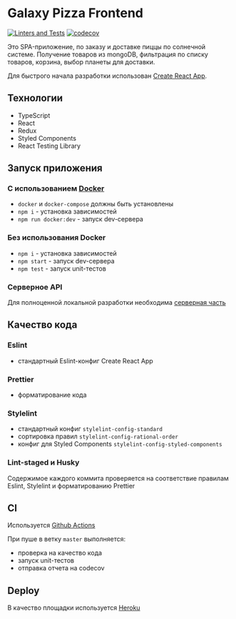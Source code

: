 # Galaxy Pizza Frontend

[![Linters and Tests](https://github.com/HDNofc/galaxy-pizza-frontend/actions/workflows/main.yaml/badge.svg)](https://github.com/HDNofc/galaxy-pizza-frontend/actions/workflows/main.yaml)
[![codecov](https://codecov.io/gh/HDNofc/galaxy-pizza-frontend/branch/master/graph/badge.svg?token=F4P7ZQ8TI5)](https://codecov.io/gh/HDNofc/galaxy-pizza-frontend)

Это SPA-приложение, по заказу и доставке пиццы по солнечной системе.
Получение товаров из mongoDB, фильтрация по списку товаров, корзина, выбор планеты для доставки.

Для быстрого начала разработки использован [Create React App](https://github.com/facebook/create-react-app).

## Технологии

- TypeScript
- React
- Redux
- Styled Components
- React Testing Library

## Запуск приложения

### С использованием [Docker](https://www.docker.com/)

- `docker` и `docker-compose` должны быть установлены
- `npm i` - установка зависимостей
- `npm run docker:dev` - запуск dev-сервера

### Без использования Docker

- `npm i` - установка зависимостей
- `npm start` - запуск dev-сервера
- `npm test` - запуск unit-тестов

### Серверное API

Для полноценной локальной разработки необходима [серверная часть](https://github.com/HDNofc/galaxy-pizza-backend)

## Качество кода

### Eslint

- стандартный Eslint-конфиг Create React App

### Prettier

- форматирование кода

### Stylelint

- стандартный конфиг `stylelint-config-standard`
- сортировка правил `stylelint-config-rational-order`
- конфиг для Styled Components `stylelint-config-styled-components`

### Lint-staged и Husky

Содержимое каждого коммита проверяется на соответствие правилам Eslint, Stylelint и форматированию Prettier

## CI

Используется [Github Actions](https://github.com/HDNofc/galaxy-pizza-frontend/actions)

При пуше в ветку `master` выполняется:

- проверка на качество кода
- запуск unit-тестов
- отправка отчета на codecov

## Deploy

В качество площадки используется [Heroku](https://www.heroku.com/)
